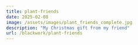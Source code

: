 ```yaml
---
title: plant-friends
date: 2025-02-08
image: /assets/images/plant_friends_complete.jpg
description: "My Christmas gift from my friend"
url: /blackwork/plant-friends
---
```

